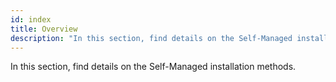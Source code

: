 ```yaml
---
id: index
title: Overview
description: "In this section, find details on the Self-Managed installation methods."
---
```


In this section, find details on the Self-Managed installation methods.
